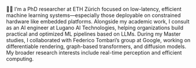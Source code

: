 
👋🏻 I’m a PhD researcher at ETH Zürich focused on low-latency, efficient machine learning systems—especially those deployable on constrained hardware like embedded platforms. Alongside my academic work, I consult as an AI engineer at Lugano AI Technologies, helping organizations build practical and optimized ML pipelines based on LLMs. During my Master studies, I collaborated with Federico Tombari’s group at Google, working on differentiable rendering, graph-based transformers, and diffusion models. My broader research interests include real-time perception and efficient computing.

